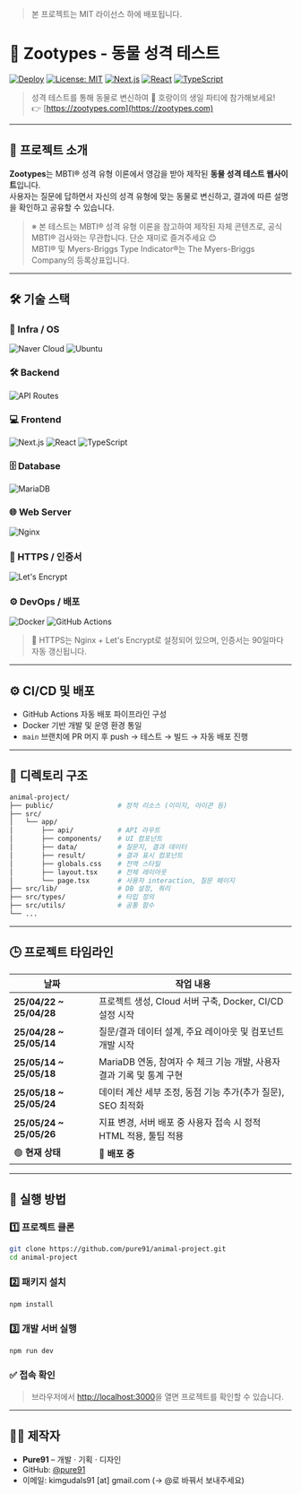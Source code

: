 > 본 프로젝트는 MIT 라이선스 하에 배포됩니다.
>

# 🐯 Zootypes - 동물 성격 테스트

[![Deploy](https://github.com/pure91/animal-project/actions/workflows/deploy.yml/badge.svg)](https://github.com/pure91/animal-project/actions/workflows/deploy.yml)
[![License: MIT](https://img.shields.io/badge/License-MIT-yellow.svg)](https://opensource.org/licenses/MIT)
[![Next.js](https://img.shields.io/badge/Next.js-15.x-black)](https://nextjs.org/)
[![React](https://img.shields.io/badge/React-19.x-purple)](https://reactjs.org/)
[![TypeScript](https://img.shields.io/badge/TypeScript-5.x-blue)](https://www.typescriptlang.org/)

> 성격 테스트를 통해 동물로 변신하여 🐯 호랑이의 생일 파티에 참가해보세요!  
> 👉 [https://zootypes.com](https://zootypes.com)

---

## 🐾 프로젝트 소개

**Zootypes**는 MBTI® 성격 유형 이론에서 영감을 받아 제작된 **동물 성격 테스트 웹사이트**입니다.  
사용자는 질문에 답하면서 자신의 성격 유형에 맞는 동물로 변신하고, 결과에 따른 설명을 확인하고 공유할 수 있습니다.

> ※ 본 테스트는 MBTI® 성격 유형 이론을 참고하여 제작된 자체 콘텐츠로, 공식 MBTI® 검사와는 무관합니다. 단순 재미로 즐겨주세요 😊  
> MBTI® 및 Myers-Briggs Type Indicator®는 The Myers-Briggs Company의 등록상표입니다.

---

## 🛠 기술 스택

### 🧱 Infra / OS
![Naver Cloud](https://img.shields.io/badge/Naver_Cloud-Infra-03C75A)
![Ubuntu](https://img.shields.io/badge/Ubuntu-22.04-E95420?logo=ubuntu)

### 🛠 Backend
![API Routes](https://img.shields.io/badge/Next.js_API-Routes-blue?logo=next.js)

### 💻 Frontend
![Next.js](https://img.shields.io/badge/Next.js-15.x-black?logo=nextdotjs)
![React](https://img.shields.io/badge/React-19.x-61DAFB?logo=react)
![TypeScript](https://img.shields.io/badge/TypeScript-5.x-3178C6?logo=typescript)

### 🗄️ Database
![MariaDB](https://img.shields.io/badge/MariaDB-Dockerized-003545?logo=mariadb)

### 🌐 Web Server
![Nginx](https://img.shields.io/badge/Nginx-ReverseProxy-009639?logo=nginx)

### 🔐 HTTPS / 인증서
![Let's Encrypt](https://img.shields.io/badge/Let's_Encrypt-Automated_SSL-orange)

### ⚙️ DevOps / 배포
![Docker](https://img.shields.io/badge/Docker-Containerized-2496ED?logo=docker)
![GitHub Actions](https://img.shields.io/badge/GitHub_Actions-CI/CD-2088FF?logo=githubactions)

> 🔐 HTTPS는 Nginx + Let's Encrypt로 설정되어 있으며, 인증서는 90일마다 자동 갱신됩니다.

---

## ⚙️ CI/CD 및 배포

- GitHub Actions 자동 배포 파이프라인 구성
- Docker 기반 개발 및 운영 환경 통일
- `main` 브랜치에 PR 머지 후 push → 테스트 → 빌드 → 자동 배포 진행

---

## 📂 디렉토리 구조

```bash
animal-project/
├── public/                # 정적 리소스 (이미지, 아이콘 등)
├── src/
│   └── app/
│       ├── api/           # API 라우트
│       ├── components/    # UI 컴포넌트
│       ├── data/          # 질문지, 결과 데이터
│       ├── result/        # 결과 표시 컴포넌트
│       ├── globals.css    # 전역 스타일
│       ├── layout.tsx     # 전체 레이아웃
│       └── page.tsx       # 사용자 interaction, 질문 페이지
├── src/lib/               # DB 설정, 쿼리
├── src/types/             # 타입 정의
├── src/utils/             # 공통 함수
└── ...
```

---

## 🕒 프로젝트 타임라인

| 날짜                      | 작업 내용                                         |
|-------------------------|-----------------------------------------------|
| **25/04/22 ~ 25/04/28** | 프로젝트 생성, Cloud 서버 구축, Docker, CI/CD 설정 시작     |
| **25/04/28 ~ 25/05/14** | 질문/결과 데이터 설계, 주요 레이아웃 및 컴포넌트 개발 시작            |
| **25/05/14 ~ 25/05/18** | MariaDB 연동, 참여자 수 체크 기능 개발, 사용자 결과 기록 및 통계 구현 |
| **25/05/18 ~ 25/05/24** | 데이터 계산 세부 조정, 동점 기능 추가(추가 질문), SEO 최적화        |
| **25/05/24 ~ 25/05/26** | 지표 변경, 서버 배포 중 사용자 접속 시 정적 HTML 적용, 툴팁 적용     |
| 🟢 **현재 상태**            | <strong>🐋 배포 중</strong>                  |

---

## 🚀 실행 방법

### 1️⃣ 프로젝트 클론
```bash
git clone https://github.com/pure91/animal-project.git
cd animal-project
```
### 2️⃣ 패키지 설치
``` bash
npm install
```

### 3️⃣ 개발 서버 실행
``` bash
npm run dev
```

### ✅ 접속 확인
> 브라우저에서 [http://localhost:3000](http://localhost:3000)을 열면 프로젝트를 확인할 수 있습니다.

---

## 👨‍💻 제작자

- **Pure91** – 개발 · 기획 · 디자인
- GitHub: [@pure91](https://github.com/pure91)
- 이메일: kimgudals91 [at] gmail.com (→ @로 바꿔서 보내주세요)